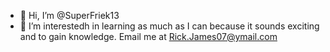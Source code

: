 - 👋 Hi, I’m @SuperFriek13
- 👀 I’m interestedh in learning as much as I can because it sounds exciting and to gain knowledge.
Email me at Rick.James07@ymail.com


<!---
SuperFriek13/SuperFriek13 is a ✨ special ✨ repository because its `README.md` (this file) appears on your GitHub profile.
You can click the Preview link to take a look at your changes.
--->
